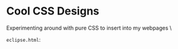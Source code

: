# Cool CSS Designs

Experimenting around with pure CSS to insert into my webpages \

`eclipse.html`: 
